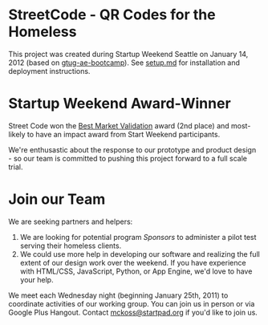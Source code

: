 # StreetCode - QR Codes for the Homeless

This project was created during Startup Weekend Seattle on January 14, 2012
(based on [gtug-ae-bootcamp]).  See [setup.md] for installation and deployment
instructions.

  [gtug-ae-bootcamp]: https://github.com/mckoss/gtug-ae-bootcamp
  [setup.md]: StreetCode/blob/master/setup.md


# Startup Weekend Award-Winner

Street Code won the [Best Market Validation](http://www.geekwire.com/2012/greg-gottesman-wins-startup-weekend-home-security-product-iron-blanket)
award (2nd place) and most-likely to have an impact award from Start Weekend participants.

We're enthusastic about the response to our prototype and product design - so our team is committed to pushing this
project forward to a full scale trial.

# Join our Team

We are seeking partners and helpers:

1. We are looking for potential program *Sponsors* to administer a pilot test serving their homeless clients.
2. We could use more help in developing our software and realizing the full extent of our design work over the
   weekend.  If you have experience with HTML/CSS, JavaScript, Python, or App Engine, we'd love to have your help.

We meet each Wednesday night (beginning January 25th, 2011) to coordinate activities of our working group.  You can
join us in person or via Google Plus Hangout.  Contact mckoss@startpad.org if you'd like to join us.